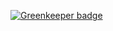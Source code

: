 
[![Greenkeeper badge](https://badges.greenkeeper.io/ryderbrooks/instaCrawl.svg)](https://greenkeeper.io/)

